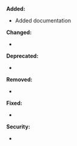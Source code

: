 **Added:**

* Added documentation

**Changed:**

* <news item>

**Deprecated:**

* <news item>

**Removed:**

* <news item>

**Fixed:**

* <news item>

**Security:**

* <news item>
